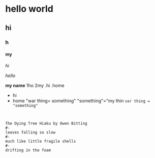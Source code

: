 # hello world
## hi
### h
#### my
_hi_

_hello_

__my name__
1ho
2my
.hi
.home
+ hi
+ home
"war thing= something"
"something"="my thin
```var thing = "something"```
```"something" = "anything"'';


The Dying Tree Hiaku by Owen Bitting
#-
leaves falling so slow
#-
much like little fragile shells
#-
drifting in the foam
